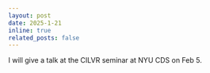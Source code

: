 ```yaml
---
layout: post
date: 2025-1-21
inline: true
related_posts: false
---
```


I will give a talk at the CILVR seminar at NYU CDS on Feb 5.